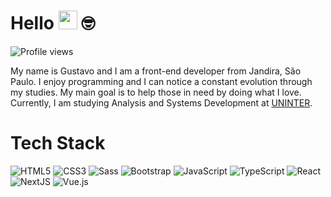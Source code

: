 # Hello <img src="https://media.giphy.com/media/hvRJCLFzcasrR4ia7z/giphy.gif" width="30"> 🤓
<img src="https://komarev.com/ghpvc/?username=guh-oliveira&color=yellow" alt="Profile views" /> 

My name is Gustavo and I am a front-end developer from Jandira, São Paulo. I enjoy programming and I can notice a constant evolution through my studies. My main goal is to help those in need by doing what I love. Currently, I am studying Analysis and Systems Development at [UNINTER](https://www.instagram.com/grupouninter?utm_source=ig_web_button_share_sheet&igsh=ZDNlZDc0MzIxNw==).

# Tech Stack

![HTML5](https://img.shields.io/badge/-HTML5-232323?style=flat&labelColor=E34F26&logo=html5&logoColor=ffffff)
![CSS3](https://img.shields.io/badge/-CSS3-232323?style=flat&labelColor=1572B6&logo=css3&logoColor=ffffff)
![Sass](https://img.shields.io/badge/-Sass-232323?style=flat&labelColor=CC6699&logo=sass&logoColor=ffffff)
![Bootstrap](https://img.shields.io/badge/-Bootstrap-232323?style=flat&labelColor=7952B3&logo=bootstrap&logoColor=ffffff)
![JavaScript](https://img.shields.io/badge/-JavaScript-232323?style=flat&labelColor=000000&logo=javascript&logoColor=F7DF1E)
![TypeScript](https://img.shields.io/badge/-TypeScript-232323?style=flat&labelColor=000000&logo=typescript&logoColor=3178C6)
![React](https://img.shields.io/badge/-React-232323?style=flat&labelColor=61DAFB&logo=react&logoColor=000000)
![NextJS](https://img.shields.io/badge/-NextJS-232323?style=flat&labelColor=000000&logo=nextdotjs&logoColor=ffffff)
![Vue.js](https://img.shields.io/badge/-Vue.js-232323?style=flat&labelColor=000000&logo=vue.js&logoColor=4FC08D)
